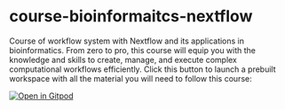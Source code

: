 # course-bioinformaitcs-nextflow
Course of workflow system with Nextflow and its applications in bioinformatics. From zero to pro, this course will equip you with the knowledge and skills to create, manage, and execute complex computational workflows efficiently.
Click this button to launch a prebuilt workspace with all the material you will need to follow this course:

[![Open in Gitpod](https://gitpod.io/button/open-in-gitpod.svg)](https://gitpod.io/#https://github.com/your-username/nextflow-course)

